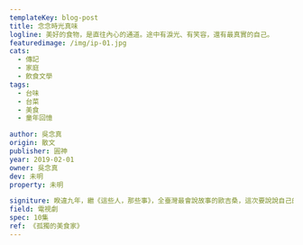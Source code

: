 ```yaml
---
templateKey: blog-post
title: 念念時光真味
logline: 美好的食物，是直往內心的通道。途中有淚光、有笑容，還有最真實的自己。
featuredimage: /img/ip-01.jpg
cats:
  - 傳記
  - 家庭
  - 飲食文學
tags:
  - 台味
  - 台菜
  - 美食
  - 童年回憶

author: 吳念真
origin: 散文
publisher: 圓神
year: 2019-02-01
owner: 吳念真
dev: 未明
property: 未明

signiture: 睽違九年，繼《這些人，那些事》，全臺灣最會說故事的歐吉桑，這次要說說自己的故事。這是他的人生，也是時代的眼淚，更是臺灣人記憶中的真滋味。
field: 電視劇
spec: 10集
ref: 《孤獨的美食家》
---
```

